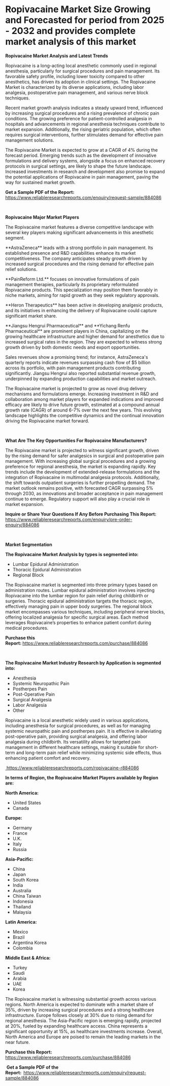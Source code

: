 <p><h1>Ropivacaine Market Size Growing and Forecasted for period from 2025 - 2032 and provides complete market analysis of this market</h1></p><p><strong>Ropivacaine Market Analysis and Latest Trends</strong></p>
<p><p>Ropivacaine is a long-acting local anesthetic commonly used in regional anesthesia, particularly for surgical procedures and pain management. Its favorable safety profile, including lower toxicity compared to other anesthetics, has driven its adoption in clinical settings. The Ropivacaine Market is characterized by its diverse applications, including labor analgesia, postoperative pain management, and various nerve block techniques.</p><p>Recent market growth analysis indicates a steady upward trend, influenced by increasing surgical procedures and a rising prevalence of chronic pain conditions. The growing preference for patient-controlled analgesia in hospitals and advancements in regional anesthesia techniques contribute to market expansion. Additionally, the rising geriatric population, which often requires surgical interventions, further stimulates demand for effective pain management solutions.</p><p>The Ropivacaine Market is expected to grow at a CAGR of 4% during the forecast period. Emerging trends such as the development of innovative formulations and delivery systems, alongside a focus on enhanced recovery protocols in surgical settings, are likely to shape the future landscape. Increased investments in research and development also promise to expand the potential applications of Ropivacaine in pain management, paving the way for sustained market growth.</p></p>
<p><strong>Get a Sample PDF of the Report:&nbsp;</strong> <a href="https://www.reliableresearchreports.com/enquiry/request-sample/884086?utm_campaign=2290&utm_medium=2&utm_source=Github&utm_content=ia&utm_term=19042025&utm_id=ropivacaine">https://www.reliableresearchreports.com/enquiry/request-sample/884086</a></p>
<p>&nbsp;</p>
<p><strong>Ropivacaine Major Market Players</strong></p>
<p><p>The Ropivacaine market features a diverse competitive landscape with several key players making significant advancements in this anesthetic segment. </p><p>**AstraZeneca** leads with a strong portfolio in pain management. Its established presence and R&D capabilities enhance its market competitiveness. The company anticipates steady growth driven by increased surgical procedures and the rising demand for effective pain relief solutions.</p><p>**PainReform Ltd.** focuses on innovative formulations of pain management therapies, particularly its proprietary reformulated Ropivacaine products. This specialization may position them favorably in niche markets, aiming for rapid growth as they seek regulatory approvals.</p><p>**Heron Therapeutics** has been active in developing analgesic products, and its initiatives in enhancing the delivery of Ropivacaine could capture significant market share. </p><p>**Jiangsu Hengrui Pharmaceutical** and **Yichang Renfu Pharmaceutical** are prominent players in China, capitalizing on the growing healthcare infrastructure and higher demand for anesthetics due to increased surgical rates in the region. They are expected to witness strong growth driven by both domestic needs and export opportunities.</p><p>Sales revenues show a promising trend; for instance, AstraZeneca's quarterly reports indicate revenues surpassing cash flow of $5 billion across its portfolio, with pain management products contributing significantly. Jiangsu Hengrui also reported substantial revenue growth, underpinned by expanding production capabilities and market outreach.</p><p>The Ropivacaine market is projected to grow as novel drug delivery mechanisms and formulations emerge. Increasing investment in R&D and collaboration among market players for expanded indications and improved efficacy are likely to drive future growth, estimated at a compound annual growth rate (CAGR) of around 6-7% over the next few years. This evolving landscape highlights the competitive dynamics and the continual innovation driving the Ropivacaine market forward.</p></p>
<p>&nbsp;</p>
<p><strong>What Are The Key Opportunities For Ropivacaine Manufacturers?</strong></p>
<p><p>The Ropivacaine market is projected to witness significant growth, driven by the rising demand for safer analgesics in surgical and postoperative pain management. With increasing global surgical procedures and a growing preference for regional anesthesia, the market is expanding rapidly. Key trends include the development of extended-release formulations and the integration of Ropivacaine in multimodal analgesia protocols. Additionally, the shift towards outpatient surgeries is further propelling demand. The market outlook remains positive, with forecasted CAGR surpassing 5% through 2030, as innovations and broader acceptance in pain management continue to emerge. Regulatory support will also play a crucial role in market expansion.</p></p>
<p><strong>Inquire or Share Your Questions If Any Before Purchasing This Report:</strong> <a href="https://www.reliableresearchreports.com/enquiry/pre-order-enquiry/884086?utm_campaign=2290&utm_medium=2&utm_source=Github&utm_content=ia&utm_term=19042025&utm_id=ropivacaine">https://www.reliableresearchreports.com/enquiry/pre-order-enquiry/884086</a></p>
<p>&nbsp;</p>
<p><strong>Market Segmentation</strong></p>
<p><strong>The Ropivacaine Market Analysis by types is segmented into:</strong></p>
<p><ul><li>Lumbar Epidural Administration</li><li>Thoracic Epidural Administration</li><li>Regional Block</li></ul></p>
<p><p>The Ropivacaine market is segmented into three primary types based on administration routes. Lumbar epidural administration involves injecting Ropivacaine into the lumbar region for pain relief during childbirth or surgeries. Thoracic epidural administration targets the thoracic region, effectively managing pain in upper body surgeries. The regional block market encompasses various techniques, including peripheral nerve blocks, offering localized analgesia for specific surgical areas. Each method leverages Ropivacaine’s properties to enhance patient comfort during medical procedures.</p></p>
<p><strong>Purchase this Report:&nbsp;</strong><a href="https://www.reliableresearchreports.com/purchase/884086?utm_campaign=2290&utm_medium=2&utm_source=Github&utm_content=ia&utm_term=19042025&utm_id=ropivacaine">https://www.reliableresearchreports.com/purchase/884086</a></p>
<p>&nbsp;</p>
<p><strong>The Ropivacaine Market Industry Research by Application is segmented into:</strong></p>
<p><ul><li>Anesthesia</li><li>Systemic Neuropathic Pain</li><li>Postherpes Pain</li><li>Post-Operative Pain</li><li>Surgical Analgesia</li><li>Labor Analgesia</li><li>Other</li></ul></p>
<p><p>Ropivacaine is a local anesthetic widely used in various applications, including anesthesia for surgical procedures, as well as for managing systemic neuropathic pain and postherpes pain. It is effective in alleviating post-operative pain, providing surgical analgesia, and offering labor analgesia during childbirth. Its versatility allows for targeted pain management in different healthcare settings, making it suitable for short-term and long-term pain relief while minimizing systemic side effects, thus enhancing patient comfort and recovery.</p></p>
<p><a href="https://www.reliableresearchreports.com/ropivacaine-r884086?utm_campaign=2290&utm_medium=2&utm_source=Github&utm_content=ia&utm_term=19042025&utm_id=ropivacaine">&nbsp;https://www.reliableresearchreports.com/ropivacaine-r884086</a></p>
<p><strong>In terms of Region, the Ropivacaine Market Players available by Region are:</strong></p>
<p>
    <p> <strong> North America: </strong>
        <ul>
            <li>United States</li>
            <li>Canada</li>
        </ul>
        </p> 
    <p> <strong> Europe: </strong>
        <ul>
            <li>Germany</li>
            <li>France</li>
            <li>U.K.</li>
            <li>Italy</li>
            <li>Russia</li>
        </ul>
        </p> 
    <p> <strong> Asia-Pacific: </strong>
        <ul>
            <li>China</li>
            <li>Japan</li>
            <li>South Korea</li>
            <li>India</li>
            <li>Australia</li>
            <li>China Taiwan</li>
            <li>Indonesia</li>
            <li>Thailand</li>
            <li>Malaysia</li>
        </ul>
        </p> 
    <p> <strong> Latin America: </strong>
        <ul>
            <li>Mexico</li>
            <li>Brazil</li>
            <li>Argentina Korea</li>
            <li>Colombia</li>
        </ul>
        </p> 
    <p> <strong> Middle East & Africa: </strong>
        <ul>
            <li>Turkey</li>
            <li>Saudi</li>
            <li>Arabia</li>
            <li>UAE</li>
            <li>Korea</li>
        </ul>
    </p>
    </p>
<p><p>The Ropivacaine market is witnessing substantial growth across various regions. North America is expected to dominate with a market share of 35%, driven by increasing surgical procedures and a strong healthcare infrastructure. Europe follows closely at 30% due to rising demand for regional anesthesia. The Asia-Pacific region is emerging rapidly, projected at 20%, fueled by expanding healthcare access. China represents a significant opportunity at 15%, as healthcare investments increase. Overall, North America and Europe are poised to remain the leading markets in the near future.</p></p>
<p><strong>Purchase this Report: </strong><a href="https://www.reliableresearchreports.com/purchase/884086?utm_campaign=2290&utm_medium=2&utm_source=Github&utm_content=ia&utm_term=19042025&utm_id=ropivacaine">https://www.reliableresearchreports.com/purchase/884086</a></p>
<p>&nbsp;<strong>Get a Sample PDF of the Report:&nbsp;&nbsp;</strong><a href="https://www.reliableresearchreports.com/enquiry/request-sample/884086?utm_campaign=2290&utm_medium=2&utm_source=Github&utm_content=ia&utm_term=19042025&utm_id=ropivacaine">https://www.reliableresearchreports.com/enquiry/request-sample/884086</a></p>
<p><strong></strong></p>
<p><p></p><p></p><p></p></p>